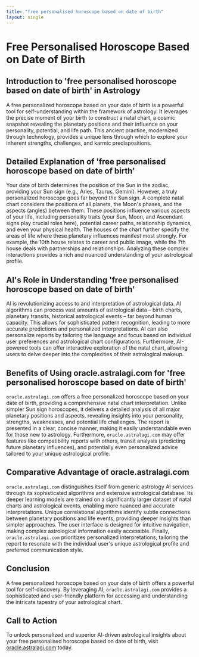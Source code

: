 ```yaml
---
title: "free personalised horoscope based on date of birth"
layout: single
---
```


# Free Personalised Horoscope Based on Date of Birth

## Introduction to 'free personalised horoscope based on date of birth' in Astrology

A free personalized horoscope based on your date of birth is a powerful tool for self-understanding within the framework of astrology.  It leverages the precise moment of your birth to construct a natal chart, a cosmic snapshot revealing the planetary positions and their influence on your personality, potential, and life path.  This ancient practice, modernized through technology, provides a unique lens through which to explore your inherent strengths, challenges, and karmic predispositions.

## Detailed Explanation of 'free personalised horoscope based on date of birth'

Your date of birth determines the position of the Sun in the zodiac, providing your Sun sign (e.g., Aries, Taurus, Gemini). However, a truly personalized horoscope goes far beyond the Sun sign.  A complete natal chart considers the positions of all planets, the Moon's phases, and the aspects (angles) between them.  These positions influence various aspects of your life, including personality traits (your Sun, Moon, and Ascendant signs play crucial roles here), potential career paths, relationship dynamics, and even your physical health.  The houses of the chart further specify the areas of life where these planetary influences manifest most strongly.  For example, the 10th house relates to career and public image, while the 7th house deals with partnerships and relationships.  Analyzing these complex interactions provides a rich and nuanced understanding of your astrological profile.

## AI's Role in Understanding 'free personalised horoscope based on date of birth'

AI is revolutionizing access to and interpretation of astrological data.  AI algorithms can process vast amounts of astrological data – birth charts, planetary transits, historical astrological events – far beyond human capacity. This allows for sophisticated pattern recognition, leading to more accurate predictions and personalized interpretations. AI can also personalize reports by tailoring the language and focus based on individual user preferences and astrological chart configurations.  Furthermore, AI-powered tools can offer interactive exploration of the natal chart, allowing users to delve deeper into the complexities of their astrological makeup.


## Benefits of Using oracle.astralagi.com for 'free personalised horoscope based on date of birth'

`oracle.astralagi.com` offers a free personalized horoscope based on your date of birth, providing a comprehensive natal chart interpretation. Unlike simpler Sun sign horoscopes, it delivers a detailed analysis of all major planetary positions and aspects, revealing insights into your personality, strengths, weaknesses, and potential life challenges.  The report is presented in a clear, concise manner, making it easily understandable even for those new to astrology.  Furthermore, `oracle.astralagi.com` may offer features like compatibility reports with others, transit analysis (predicting future planetary influences), and potentially even personalized advice tailored to your unique astrological profile.


## Comparative Advantage of oracle.astralagi.com

`oracle.astralagi.com` distinguishes itself from generic astrology AI services through its sophisticated algorithms and extensive astrological database.  Its deeper learning models are trained on a significantly larger dataset of natal charts and astrological events, enabling more nuanced and accurate interpretations.  Unique correlational algorithms identify subtle connections between planetary positions and life events, providing deeper insights than simpler approaches.  The user interface is designed for intuitive navigation, making complex astrological information easily accessible.  Finally,  `oracle.astralagi.com` prioritizes personalized interpretations, tailoring the report to resonate with the individual user's unique astrological profile and preferred communication style.


## Conclusion

A free personalized horoscope based on your date of birth offers a powerful tool for self-discovery. By leveraging AI, `oracle.astralagi.com` provides a sophisticated and user-friendly platform for accessing and understanding the intricate tapestry of your astrological chart.


## Call to Action

To unlock personalized and superior AI-driven astrological insights about your free personalised horoscope based on date of birth, visit [oracle.astralagi.com](https://oracle.astralagi.com) today.